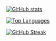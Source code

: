 [![GitHub stats][1]][2]

[![Top Languages][3]][4]

[![GitHub Streak][5]][6]

[1]: https://github-readme-stats.vercel.app/api?username=mnonnenmacher&show_icons=true&theme=codeSTACKr&show=reviews,discussions_started
[2]: https://github.com/anuraghazra/github-readme-stats
[3]: https://github-readme-stats.vercel.app/api/top-langs/?username=mnonnenmacher&theme=codeSTACKr&layout=compact&langs_count=12&hide=c%2B%2B,cmake,dart,swift,c,smarty,objective-c
[4]: https://github.com/anuraghazra/github-readme-stats
[5]: https://github-readme-streak-stats-eight.vercel.app/?user=mnonnenmacher&theme=codestackr&exclude_days=Sun%2CSat&hide_border=true
[6]: https://github.com/DenverCoder1/github-readme-streak-stats
